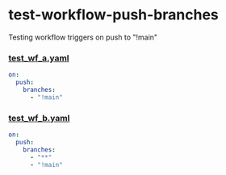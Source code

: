 # test-workflow-push-branches
Testing workflow triggers on push to "!main"

### [test_wf_a.yaml](./github/workflows/test_wf_a.yaml)
```yaml
on:
  push:
    branches: 
      - "!main"
```

### [test_wf_b.yaml](./github/workflows/test_wf_b.yaml)
```yaml
on:
  push:
    branches: 
      - "**"
      - "!main"
```
